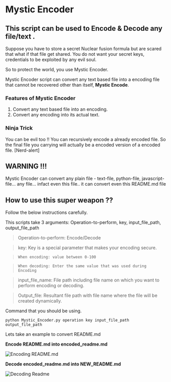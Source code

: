 # Mystic Encoder

This script can be used to Encode & Decode any file/text .
---------------------------------------------------------

Suppose you have to store a secret Nuclear fusion formula but are scared that what if that file get shared.
You do not want your secret keys, credentials to be exploited by any evil soul.

So to protect the world, you use Mystic Encoder.

Mystic Encoder script can convert any text based file into a encoding file that cannot be recovered other than itself, **Mystic Encode**.

### Features of Mystic Encoder
1. Convert any text based file into an encoding.
2. Convert any encoding into its actual text.


### Ninja Trick
You can be evil too !!
You can recursively encode a already encoded file. So the final file you carrying will actually be a encoded version of a encoded file. [Nerd-alert]


## WARNING !!!
Mystic Encoder can convert any plain file - text-file, python-file, javascript-file... any file... infact even this file.. it can convert even this README.md file


## How to use this super weapon ??
Follow the below instructions carefully.

This scripts take 3 arguments: Operation-to-perform, key, input_file_path, output_file_path

> Operation-to-perform: Encode/Decode

> key: Key is a special parameter that makes your encoding secure.

>     When encoding: value between 0-100

>     When decoding: Enter the same value that was used during Encoding

> input_file_name: File path including file name on which you want to perform encoding or decoding. 

> Output_file: Resultant file path with file name where the file will be created dynamically.

Command that you should be using.
```
python Mystic_Encoder.py operation key input_file_path output_file_path
```

Lets take an example to convert README.md

**Encode README.md into encoded_readme.md**

![](https://github.com/Akashtyagi08/Mini-Projects---Python/blob/master/Mystic_Encoder/Images/encode_terminal.png "Encoding README.md")

**Decode encoded_readme.md into NEW_README.md**

![](https://github.com/Akashtyagi08/Mini-Projects---Python/blob/master/Mystic_Encoder/Images/decoded_terminal.png "Decoding Readme")

